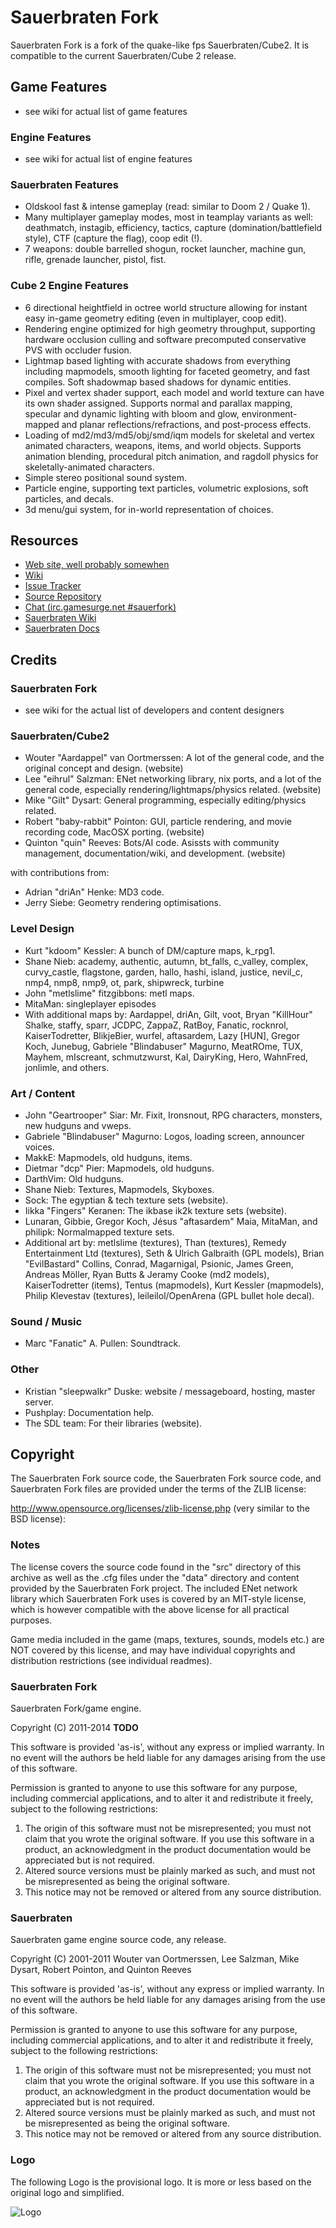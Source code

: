 # Sauerbraten Fork

Sauerbraten Fork is a fork of the quake-like fps Sauerbraten/Cube2. It is compatible to the current Sauerbraten/Cube 2 release.

## Game Features

* see wiki for actual list of game features

### Engine Features

* see wiki for actual list of engine features

### Sauerbraten Features

* Oldskool fast & intense gameplay (read: similar to Doom 2 / Quake 1).
* Many multiplayer gameplay modes, most in teamplay variants as well: deathmatch, instagib, efficiency, tactics, capture (domination/battlefield style), CTF (capture the flag), coop edit (!).
* 7 weapons: double barrelled shogun, rocket launcher, machine gun, rifle, grenade launcher, pistol, fist.

### Cube 2 Engine Features

* 6 directional heightfield in octree world structure allowing for instant easy in-game geometry editing (even in multiplayer, coop edit).
* Rendering engine optimized for high geometry throughput, supporting hardware occlusion culling and software precomputed conservative PVS with occluder fusion.
* Lightmap based lighting with accurate shadows from everything including mapmodels, smooth lighting for faceted geometry, and fast compiles. Soft shadowmap based shadows for dynamic entities.
* Pixel and vertex shader support, each model and world texture can have its own shader assigned. Supports normal and parallax mapping, specular and dynamic lighting with bloom and glow, environment-mapped and planar reflections/refractions, and post-process effects.
* Loading of md2/md3/md5/obj/smd/iqm models for skeletal and vertex animated characters, weapons, items, and world objects. Supports animation blending, procedural pitch animation, and ragdoll physics for skeletally-animated characters.
* Simple stereo positional sound system.
* Particle engine, supporting text particles, volumetric explosions, soft particles, and decals.
* 3d menu/gui system, for in-world representation of choices.

## Resources

* [Web site, well probably somewhen](http://.org)
* [Wiki](http://forge.nooblounge.net/projects/bomberman/wiki)
* [Issue Tracker](http://forge.nooblounge.net/projects/bomberman/issues)
* [Source Repository](https://github.com/sauerbraten-fork/sauerbraten-fork)
* [Chat (irc.gamesurge.net #sauerfork)](irc://irc.gamesurge.net/#sauerfork)
* [Sauerbraten Wiki](http://cube.wikispaces.com/)
* [Sauerbraten Docs](http://sauerbraten.org/README.html)

## Credits

### Sauerbraten Fork

* see wiki for the actual list of developers and content designers

### Sauerbraten/Cube2

* Wouter "Aardappel" van Oortmerssen: A lot of the general code, and the original concept and design. (website)
* Lee "eihrul" Salzman: ENet networking library, nix ports, and a lot of the general code, especially rendering/lightmaps/physics related. (website)
* Mike "Gilt" Dysart: General programming, especially editing/physics related.
* Robert "baby-rabbit" Pointon: GUI, particle rendering, and movie recording code, MacOSX porting. (website)
* Quinton "quin" Reeves: Bots/AI code. Asissts with community management, documentation/wiki, and development. (website)

with contributions from:

* Adrian "driAn" Henke: MD3 code.
* Jerry Siebe: Geometry rendering optimisations.

### Level Design

* Kurt "kdoom" Kessler: A bunch of DM/capture maps, k_rpg1.
* Shane Nieb: academy, authentic, autumn, bt_falls, c_valley, complex, curvy_castle, flagstone, garden, hallo, hashi, island, justice, nevil_c, nmp4, nmp8, nmp9, ot, park, shipwreck, turbine
* John "metlslime" fitzgibbons: metl maps.
* MitaMan: singleplayer episodes
* With additional maps by: Aardappel, driAn, Gilt, voot, Bryan "KillHour" Shalke, staffy, sparr, JCDPC, ZappaZ, RatBoy, Fanatic, rocknrol, KaiserTodretter, BlikjeBier, wurfel, aftasardem, Lazy [HUN], Gregor Koch, Junebug, Gabriele "Blindabuser" Magurno, MeatROme, TUX, Mayhem, mIscreant, schmutzwurst, Kal, DairyKing, Hero, WahnFred, jonlimle, and others.

### Art / Content

* John "Geartrooper" Siar: Mr. Fixit, Ironsnout, RPG characters, monsters, new hudguns and vweps.
* Gabriele "Blindabuser" Magurno: Logos, loading screen, announcer voices.
* MakkE: Mapmodels, old hudguns, items.
* Dietmar "dcp" Pier: Mapmodels, old hudguns.
* DarthVim: Old hudguns.
* Shane Nieb: Textures, Mapmodels, Skyboxes.
* Sock: The egyptian & tech texture sets (website).
* Iikka "Fingers" Keranen: The ikbase ik2k texture sets (website).
* Lunaran, Gibbie, Gregor Koch, Jésus "aftasardem" Maia, MitaMan, and philipk: Normalmapped texture sets.
* Additional art by: metlslime (textures), Than (textures), Remedy Entertainment Ltd (textures), Seth & Ulrich Galbraith (GPL models), Brian "EvilBastard" Collins, Conrad, Magarnigal, Psionic, James Green, Andreas Möller, Ryan Butts & Jeramy Cooke (md2 models), KaiserTodretter (items), Tentus (mapmodels), Kurt Kessler (mapmodels), Philip Klevestav (textures), leileilol/OpenArena (GPL bullet hole decal).

### Sound / Music

* Marc "Fanatic" A. Pullen: Soundtrack.

### Other

* Kristian "sleepwalkr" Duske: website / messageboard, hosting, master server.
* Pushplay: Documentation help.
* The SDL team: For their libraries (website).

## Copyright

The Sauerbraten Fork source code, the Sauerbraten Fork source code, 
and Sauerbraten Fork files are provided under the terms of the
ZLIB license:

http://www.opensource.org/licenses/zlib-license.php
(very similar to the BSD license):

### Notes

The license covers the source code found in the "src"
directory of this archive as well as the .cfg files under
the "data" directory and content provided by the Sauerbraten
Fork project. The included ENet network library which
Sauerbraten Fork uses is covered by an MIT-style license,
which is however compatible with the above license for all
practical purposes.

Game media included in the game (maps, textures, sounds,
models etc.) are NOT covered by this license, and may have
individual copyrights and distribution restrictions (see
individual readmes).

### Sauerbraten Fork

Sauerbraten Fork/game engine.

Copyright (C) 2011-2014 **TODO**

This software is provided 'as-is', without any express or implied
warranty.  In no event will the authors be held liable for any damages
arising from the use of this software.

Permission is granted to anyone to use this software for any purpose,
including commercial applications, and to alter it and redistribute it
freely, subject to the following restrictions:

1. The origin of this software must not be misrepresented; you must not
   claim that you wrote the original software. If you use this software
   in a product, an acknowledgment in the product documentation would be
   appreciated but is not required.
2. Altered source versions must be plainly marked as such, and must not be
   misrepresented as being the original software.
3. This notice may not be removed or altered from any source distribution.

### Sauerbraten

Sauerbraten game engine source code, any release.

Copyright (C) 2001-2011 Wouter van Oortmerssen, Lee Salzman, Mike Dysart, Robert Pointon, and Quinton Reeves

This software is provided 'as-is', without any express or implied
warranty.  In no event will the authors be held liable for any damages
arising from the use of this software.

Permission is granted to anyone to use this software for any purpose,
including commercial applications, and to alter it and redistribute it
freely, subject to the following restrictions:

1. The origin of this software must not be misrepresented; you must not
   claim that you wrote the original software. If you use this software
   in a product, an acknowledgment in the product documentation would be
   appreciated but is not required.
2. Altered source versions must be plainly marked as such, and must not be
   misrepresented as being the original software.
3. This notice may not be removed or altered from any source distribution.

### Logo
The following Logo is the provisional logo. It is more or less based on the original logo and simplified.

![Logo](https://raw.githubusercontent.com/sauerbraten-fork/website/master/sites/all/logo.png)
